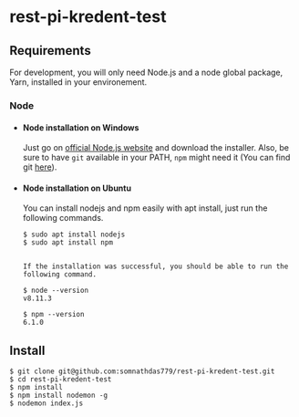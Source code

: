 # rest-pi-kredent-test

## Requirements

For development, you will only need Node.js and a node global package, Yarn, installed in your environement.

### Node
- #### Node installation on Windows

  Just go on [official Node.js website](https://nodejs.org/) and download the installer.
Also, be sure to have `git` available in your PATH, `npm` might need it (You can find git [here](https://git-scm.com/)).

- #### Node installation on Ubuntu

  You can install nodejs and npm easily with apt install, just run the following commands.

      $ sudo apt install nodejs
      $ sudo apt install npm
      
      
      If the installation was successful, you should be able to run the following command.

      $ node --version
      v8.11.3

      $ npm --version
      6.1.0
      
 ## Install

    $ git clone git@github.com:somnathdas779/rest-pi-kredent-test.git
    $ cd rest-pi-kredent-test
    $ npm install    
    $ npm install nodemon -g
    $ nodemon index.js
